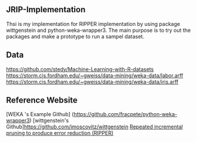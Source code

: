 ## JRIP-Implementation 
Thsi is my  implementation for RIPPER implementation by using package wittgenstein and python-weka-wrapper3. The main purpose is to try out the packages and make a prototype to run a sampel dataset. 

## Data 
https://github.com/stedy/Machine-Learning-with-R-datasets
https://storm.cis.fordham.edu/~gweiss/data-mining/weka-data/labor.arff
https://storm.cis.fordham.edu/~gweiss/data-mining/weka-data/iris.arff

## Reference Website
[WEKA 's Example Github] (https://github.com/fracpete/python-weka-wrapper3)
[wittgenstein's Github]https://github.com/imoscovitz/wittgenstein
[Repeated incremental pruning to produce error reduction (RIPPER)](https://en.wikipedia.org/wiki/Repeated_incremental_pruning_to_produce_error_reduction_(RIPPER))


